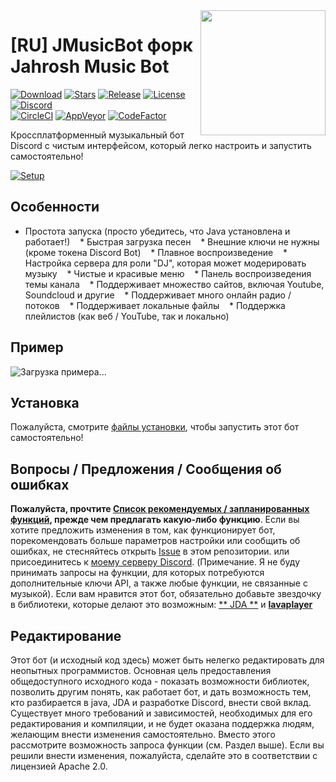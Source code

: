 <img align="right" src="https://i.imgur.com/zrE80HY.png" height="200" width="200">

# [RU] JMusicBot форк Jahrosh Music Bot

[![Download](http://fns.wtf/photohost/img/2019-12/15/ti96tqb4k1pfvrwp9tgduaw1u.png)](https://musicmonsterb.herokuapp.com/musicbot.jar)
[![Stars](https://img.shields.io/github/stars/jagrosh/MusicBot.svg)](https://github.com/jagrosh/MusicBot/stargazers)
[![Release](https://img.shields.io/github/release/jagrosh/MusicBot.svg)](https://github.com/jagrosh/MusicBot/releases/latest)
[![License](https://img.shields.io/github/license/jagrosh/MusicBot.svg)](https://github.com/jagrosh/MusicBot/blob/master/LICENSE)
[![Discord](https://discordapp.com/api/guilds/147698382092238848/widget.png)](https://discord.gg/0p9LSGoRLu6Pet0k)<br>
[![CircleCI](https://img.shields.io/circleci/project/github/jagrosh/MusicBot/master.svg)](https://circleci.com/gh/jagrosh/MusicBot)
[![AppVeyor](https://ci.appveyor.com/api/projects/status/gdu6nyte5psj6xfk/branch/master?svg=true)](https://ci.appveyor.com/project/jagrosh/musicbot/branch/master)
[![CodeFactor](https://www.codefactor.io/repository/github/jagrosh/musicbot/badge)](https://www.codefactor.io/repository/github/jagrosh/musicbot)

Кроссплатформенный музыкальный бот Discord с чистым интерфейсом, который легко настроить и запустить самостоятельно!

[![Setup](http://i.imgur.com/VvXYp5j.png)](https://github.com/jagrosh/MusicBot/wiki/Setup)

## Особенности
   * Простота запуска (просто убедитесь, что Java установлена и работает!)
   * Быстрая загрузка песен
   * Внешние ключи не нужны (кроме токена Discord Bot)
   * Плавное воспроизведение
   * Настройка сервера для роли "DJ", которая может модерировать музыку
   * Чистые и красивые меню
   * Панель воспроизведения темы канала
   * Поддерживает множество сайтов, включая Youtube, Soundcloud и другие
   * Поддерживает много онлайн радио / потоков
   * Поддерживает локальные файлы
   * Поддержка плейлистов (как веб / YouTube, так и локально)

## Пример 
![Загрузка примера...](https://i.imgur.com/kVtTKvS.gif)

## Установка
Пожалуйста, смотрите [файлы установки](https://github.com/Rxflex/MusicBot/releases/tag/0.2.7), чтобы запустить этот бот самостоятельно!

## Вопросы / Предложения / Сообщения об ошибках
**Пожалуйста, прочтите [Список рекомендуемых / запланированных функций](https://github.com/jagrosh/MusicBot/projects/1), прежде чем предлагать какую-либо функцию**. Если вы хотите предложить изменения в том, как функционирует бот, порекомендовать больше параметров настройки или сообщить об ошибках, не стесняйтесь открыть [Issue](https://github.com/jagrosh/MusicBot/issues) в этом репозитории. или присоединитесь к [моему серверу Discord](https://discord.gg/0p9LSGoRLu6Pet0k). (Примечание. Я не буду принимать запросы на функции, для которых потребуются дополнительные ключи API, а также любые функции, не связанные с музыкой). Если вам нравится этот бот, обязательно добавьте звездочку в библиотеки, которые делают это возможным: [** JDA **](https://github.com/DV8FromTheWorld/JDA) и [**lavaplayer**](https://github.com/sedmelluq/lavaplayer)

## Редактирование
Этот бот (и исходный код здесь) может быть нелегко редактировать для неопытных программистов. Основная цель предоставления общедоступного исходного кода - показать возможности библиотек, позволить другим понять, как работает бот, и дать возможность тем, кто разбирается в java, JDA и разработке Discord, внести свой вклад. Существует много требований и зависимостей, необходимых для его редактирования и компиляции, и не будет оказана поддержка людям, желающим внести изменения самостоятельно. Вместо этого рассмотрите возможность запроса функции (см. Раздел выше). Если вы решили внести изменения, пожалуйста, сделайте это в соответствии с лицензией Apache 2.0.
